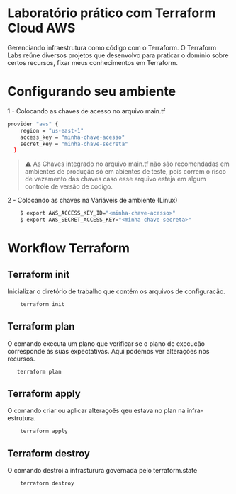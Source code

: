 # Laboratório prático com Terraform Cloud AWS

Gerenciando infraestrutura como código com o Terraform.
O Terraform Labs reúne diversos projetos que desenvolvo para praticar o domínio sobre certos recursos, fixar meus conhecimentos em Terraform.

# Configurando seu ambiente
1 - Colocando as chaves de acesso no arquivo main.tf
```bash
provider "aws" {
    region = "us-east-1"
    access_key = "minha-chave-acesso"
    secret_key = "minha-chave-secreta"
  }
 ```
 >:warning:   As Chaves integrado no arquivo main.tf não são recomendadas em ambientes de produção só em abientes de teste, pois correm o risco de vazamento das chaves caso esse arquivo esteja em algum controle de versão de codigo.
>

2 - Colocando as chaves na Variáveis de ambiente (Linux)
```bash
    $ export AWS_ACCESS_KEY_ID="<minha-chave-acesso>"
    $ export AWS_SECRET_ACCESS_KEY="<minha-chave-secreta>"   
 ```
    
# Workflow Terraform
   ## Terraform init
   Inicializar o diretório de trabalho que contém os arquivos de configuracão. 
   
  ```bash
      terraform init  
  ```
  ## Terraform plan
   O comando executa um plano que verificar se o plano de execucão corresponde ás suas expectativas. Aqui podemos ver alterações nos recursos.
  
  ```bash
     terraform plan  
  ```
 ## Terraform apply
   O comando criar ou aplicar alteraçoẽs qeu estava no plan na infra-estrutura.
  
  ```bash
      terraform apply  
  ```
    
  ## Terraform destroy
   O comando destrói a infrasturura governada pelo terraform.state
  
  ```bash
      terraform destroy  
 ```
